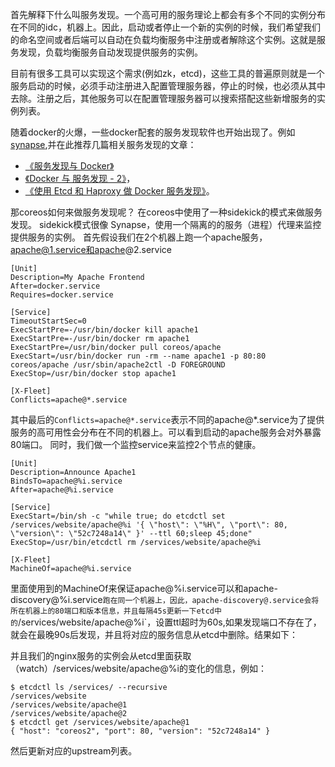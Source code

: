 首先解释下什么叫服务发现。一个高可用的服务理论上都会有多个不同的实例分布在不同的idc，机器上。因此，启动或者停止一个新的实例的时候，我们希望我们的命名空间或者后端可以自动在负载均衡服务中注册或者解除这个实例。这就是服务发现，负载均衡服务自动发现提供服务的实例。


目前有很多工具可以实现这个需求(例如zk，etcd)，这些工具的普遍原则就是一个服务启动的时候，必须手动注册进入配置管理服务器，停止的时候，也必须从其中去除。注册之后，其他服务可以在配置管理服务器可以搜索搭配这些新增服务的实例列表。

随着docker的火爆，一些docker配套的服务发现软件也开始出现了。例如[synapse](https://github.com/airbnb/synapse),并在此推荐几篇相关服务发现的文章：
* [《服务发现与 Docker》](http://www.tuicool.com/articles/J3MRjm) 
* [《Docker 与 服务发现 - 2》](http://www.tuicool.com/articles/6v2iMnA)，
* [《使用 Etcd 和 Haproxy 做 Docker 服务发现》](http://segmentfault.com/blog/yexiaobai/1190000000730186)。

那coreos如何来做服务发现呢？
在coreos中使用了一种sidekick的模式来做服务发现。
sidekick模式很像 Synapse，使用一个隔离的的服务（进程）代理来监控提供服务的实例。
首先假设我们在2个机器上跑一个apache服务，apache@1.service和apache@2.service
```
[Unit]
Description=My Apache Frontend
After=docker.service
Requires=docker.service

[Service]
TimeoutStartSec=0
ExecStartPre=-/usr/bin/docker kill apache1
ExecStartPre=-/usr/bin/docker rm apache1
ExecStartPre=/usr/bin/docker pull coreos/apache
ExecStart=/usr/bin/docker run -rm --name apache1 -p 80:80 coreos/apache /usr/sbin/apache2ctl -D FOREGROUND
ExecStop=/usr/bin/docker stop apache1

[X-Fleet]
Conflicts=apache@*.service
```
其中最后的`Conflicts=apache@*.service`表示不同的apache@*.service为了提供服务的高可用性会分布在不同的机器上。可以看到启动的apache服务会对外暴露80端口。
同时，我们做一个监控service来监控2个节点的健康。
```
[Unit]
Description=Announce Apache1
BindsTo=apache@%i.service
After=apache@%i.service

[Service]
ExecStart=/bin/sh -c "while true; do etcdctl set /services/website/apache@%i '{ \"host\": \"%H\", \"port\": 80, \"version\": \"52c7248a14\" }' --ttl 60;sleep 45;done"
ExecStop=/usr/bin/etcdctl rm /services/website/apache@%i

[X-Fleet]
MachineOf=apache@%i.service
```
里面使用到的MachineOf来保证apache@%i.service可以和apache-discovery@%i.service`跑在同一个机器上，因此，apache-discovery@.service会将所在机器上的80端口和版本信息，并且每隔45s更新一下etcd中的`/services/website/apache@%i`，设置ttl超时为60s,如果发现端口不存在了， 就会在最晚90s后发现，并且将对应的服务信息从etcd中删除。结果如下：


并且我们的nginx服务的实例会从etcd里面获取（watch）/services/website/apache@%i的变化的信息，例如：
```
$ etcdctl ls /services/ --recursive
/services/website
/services/website/apache@1
/services/website/apache@2
$ etcdctl get /services/website/apache@1
{ "host": "coreos2", "port": 80, "version": "52c7248a14" }
```
然后更新对应的upstream列表。






